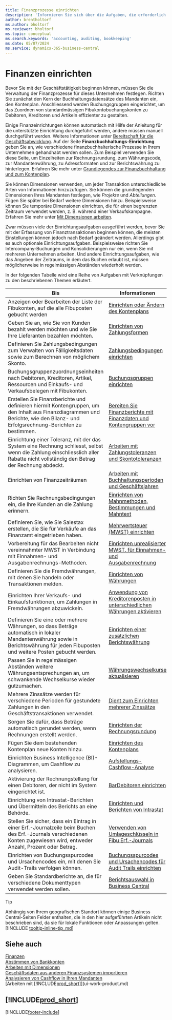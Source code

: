 ```yaml
---
title: Finanzprozesse einrichten
description: 'Informieren Sie sich über die Aufgaben, die erforderlich sind, um die Finanzen in Ihrem Unternehmen so festzulegen, dass sie allen Anforderungen der Buchhaltung, der Rechnungsprüfung oder der Buchführung entsprechen.'
author: brentholtorf
ms.author: bholtorf
ms.reviewer: bholtorf
ms.topic: conceptual
ms.search.keywords: 'accounting, auditing, bookkeeping'
ms.date: 05/07/2024
ms.service: dynamics-365-business-central
---
```

# <a name="setting-up-finance"></a>Finanzen einrichten

Bevor Sie mit der Geschäftstätigkeit beginnen können, müssen Sie die Verwaltung der Finanzprozesse für dieses Unternehmen festlegen. Richten Sie zunächst den Kern der Buchhaltungsdatensätze des Mandanten ein, den Kontenplan. Anschliessend werden Buchungsgruppen eingerichtet, um das Zuordnen von standardmässigen Fibukontobuchungskonten zu Debitoren, Kreditoren und Artikeln effizienter zu gestalten.

Einige Finanzeinrichtungen können automatisch mit Hilfe der Anleitung für die unterstützte Einrichtung durchgeführt werden, andere müssen manuell durchgeführt werden. Weitere Informationen unter [Bereitschaft für die Geschäftsabwicklung](ui-get-ready-business.md). Auf der Seite **Finanzbuchhaltungs-Einrichtung** geben Sie an, wie verschiedene finanzbuchhalterische Prozesse in Ihrem Unternehmen gehandhabt werden sollen. Zum Beispiel verwenden Sie diese Seite, um Einzelheiten zur Rechnungsrundung, zum Währungscode, zur Mandantenwährung, zu Adressformaten und zur Berichtswährung zu hinterlegen. Erfahren Sie mehr unter [Grundlegendes zur Finanzbuchhaltung und zum Kontenplan](finance-general-ledger.md).  

Sie können Dimensionen verwenden, um jeder Transaktion unterschiedliche Arten von Informationen hinzuzufügen. Sie können die grundlegenden Dimensionen Ihres Mandanten festlegen, wie *Projekte* und *Abteilungen*. Fügen Sie später bei Bedarf weitere Dimensionen hinzu. Beispielsweise können Sie temporäre Dimensionen einrichten, die für einen begrenzten Zeitraum verwendet werden, z. B. während einer Verkaufskampagne. Erfahren Sie mehr unter [Mit Dimensionen arbeiten](finance-dimensions.md).

Zwar müssen viele der Einrichtungsaufgaben ausgeführt werden, bevor Sie mit der Erfassung von Finanztransaktionen beginnen können, die meisten Einstellungen können jedoch nach Bedarf geändert werden. Allerdings gibt es auch optionale Einrichtungsaufgaben. Beispielsweise richten Sie Intercompany-Buchungen und Konsolidierungen nur ein, wenn Sie mit mehreren Unternehmen arbeiten. Und andere Einrichtungsaufgaben, wie das Angeben der Zeitraums, in dem das Buchen erlaubt ist, müssen möglicherweise in regelmässigen Abständen wiederholt werden.  

In der folgenden Tabelle wird eine Reihe von Aufgaben mit Verknüpfungen zu den beschriebenen Themen erläutert.

| Bis | Informationen |
| --- | --- |
|Anzeigen oder Bearbeiten der Liste der Fibukonten, auf die alle Fibuposten gebucht werden|[Einrichten oder Ändern des Kontenplans](finance-setup-chart-accounts.md)|
| Geben Sie an, wie Sie von Kunden bezahlt werden möchten und wie Sie Ihre Lieferanten bezahlen möchten. |[Einrichten von Zahlungsformen](finance-payment-methods.md) |
| Definieren Sie Zahlungsbedingungen zum Verwalten von Fälligkeitsdaten sowie zum Berechnen von möglichem Skonto.|[Zahlungsbedingungen einrichten](finance-payment-terms.md) |
| Buchungsgruppenzuordnungseinheiten nach Debitoren, Kreditoren, Artikel, Ressourcen und Einkaufs- und Verkaufsbelegen mit Fibukonten. |[Buchungsgruppen einrichten](finance-posting-groups.md)|
|Erstellen Sie Finanzberichte und definieren hiermit Kontengruppen, um den Inhalt aus Finanzdiagrammen und Berichte, wie den Bilanz- und Erfolgsrechnung-Berichten zu bestimmen.|[Bereiten Sie Finanzberichte mit Finanzdaten und Kontengruppen vor](bi-how-work-account-schedule.md)|
|Einrichtung einer Toleranz, mit der das System eine Rechnung schliesst, selbst wenn die Zahlung einschliesslich aller Rabatte nicht vollständig den Betrag der Rechnung abdeckt.|[Arbeiten mit Zahlungstoleranzen und Skontotoleranzen](finance-payment-tolerance-and-payment-discount-tolerance.md)|
| Einrichten von Finanzzeiträumen |[Arbeiten mit Buchhaltungsperioden und Geschäftsjahren](finance-accounting-periods-and-fiscal-years.md) |
|Richten Sie Rechnungsbedingungen ein, die Ihre Kunden an die Zahlung erinnern.|[Einrichten von Mahnmethoden, Bestimmungen und Mahntext](finance-setup-reminders.md)|
| Definieren Sie, wie Sie Salestax erstellen, die Sie für Verkäufe an das Finanzamt eingetrieben haben. |[Mehrwertsteuer (MWST) einrichten](finance-setup-vat.md)|
|Vorbereitung für das Bearbeiten nicht vereinnahmter MWST in Verbindung mit Einnahmen- und Ausgabenrechnungs-Methoden.|[Einrichten unrealisierter MWST. für Einnahmen- und Ausgabenrechnung](finance-setup-unrealized-vat.md)|
|Definieren Sie die Fremdwährungen, mit denen Sie handeln oder Transaktionen melden.|[Einrichten von Währungen](finance-set-up-currencies.md)|
| Einrichten Ihrer Verkaufs- und Einkaufsfunktionen, um Zahlungen in Fremdwährungen abzuwickeln.|[Anwendung von Kreditorenposten in unterschiedlichen Währungen aktivieren](finance-how-enable-application-ledger-entries-different-currencies.md)
|Definieren Sie eine oder mehrere Währungen, so dass Beträge automatisch in lokaler Mandantenwährung sowie in Berichtswährung für jeden Fibuposten und weitere Posten gebucht werden.|[Einrichten einer zusätzlichen Berichtswährung](finance-how-setup-additional-currencies.md)|
|Passen Sie in regelmässigen Abständen weitere Währungsentsprechungen an, um schwankende Wechselkurse wieder gutzumachen.|[Währungswechselkurse aktualisieren](finance-how-update-currencies.md)|
|Mehrere Zinssätze werden für verschiedene Perioden für gestundete Zahlungen in den Geschäftstransaktionen verwendet.|[Dient zum Einrichten mehrerer Zinssätze](finance-how-to-set-up-multiple-interest-rates.md)|
|Sorgen Sie dafür, dass Beträge automatisch gerundet werden, wenn Rechnungen erstellt werden.|[Einrichten der Rechnungsrundung](finance-set-up-invoice-rounding.md)|
| Fügen Sie dem bestehenden Kontenplan neue Konten hinzu. |[Einrichten des Kontenplans](finance-setup-chart-accounts.md) |
| Einrichten Business Intelligence (BI)- Diagrammen, um Cashflow zu analysieren. |[Aufstellungs-Cashflow-Analyse](finance-setup-cash-flow-analyses.md) |
|Aktivierung der Rechnungstellung für einen Debitoren, der nicht im System eingerichtet ist.|[BarDebitoren einrichten](finance-how-to-set-up-cash-customers.md)|
| Einrichtung von Intrastat-Berichten und Übermitteln des Berichts an eine Behörde. | [Einrichten und Berichten von Intrastat](finance-how-setup-report-intrastat.md)|
|Stellen Sie sicher, dass ein Eintrag in einer Erf.-Journalzeile beim Buchen des Erf.-Journals verschiedenen Konten zugewiesen wird, entweder Anzahl, Prozent oder Betrag.|[Verwenden von Umlageschlüsseln in Fibu Erf.-Journals](ui-how-use-allocation-keys-general-journals.md)|
|Einrichten von Buchungsspurcodes und Ursachencodes ein, mit denen Sie Audit-Trails verfolgen können.|[Buchungsspurcodes und Ursachencodes für Audit Trails einrichten](finance-setup-trail-codes.md)|
|Geben Sie Standardberichte an, die für verschiedene Dokumenttypen verwendet werden sollen.|[Berichtsauswahl in Business Central](across-report-selections.md)|

> [!TIP]
> Abhängig von Ihrem geografischen Standort können einige Business Central-Seiten Felder enthalten, die in den hier aufgeführten Artikeln nicht beschrieben sind, da sie für lokale Funktionen oder Anpassungen gelten. [!INCLUDE [tooltip-inline-tip_md](includes/tooltip-inline-tip_md.md)]

## <a name="see-also"></a>Siehe auch

[Finanzen](finance.md)  
[Abstimmen von Bankkonten](bank-manage-bank-accounts.md)  
[Arbeiten mit Dimensionen](finance-dimensions.md)  
[Geschäftsdaten aus anderen Finanzsystemen importieren](across-import-data-configuration-packages.md)  
[Analysieren von Cashflow in Ihren Mandanten](finance-analyze-cash-flow.md)  
[Arbeiten mit [!INCLUDE[prod_short](includes/prod_short.md)]](ui-work-product.md)  

## [!INCLUDE[prod_short](includes/free_trial_md.md)]  

[!INCLUDE[footer-include](includes/footer-banner.md)]
